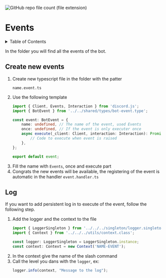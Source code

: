 ![GitHub repo file count (file extension)](https://img.shields.io/github/directory-file-count/Glassait/freePuntosBot/src%2Fmodule%2Ffeature%2Fevents?type=file&extension=ts&style=flat-square&label=Events)

# Events

<details>
  <summary>Table of Contents</summary>
  <ol>
    <li>
      <a href="#create-new-event">Create new Event</a>
    </li>
    <li>
        <a href="#log">Log</a>    
    </li>
  </ol>
</details>

In the folder you will find all the events of the bot.

##  Create new events

1. Create new typescript file in the folder with the patter 
    ```text
    name.event.ts
    ```
2. Use the following template
    ```typescript
    import { Client, Events, Interaction } from 'discord.js';
    import { BotEvent } from '../../shared/types/bot-event.type';
   
    const event: BotEvent = {
        name: undefined, // The name of the event, used Events
        once: undefined, // If the event is only executer once
        async execute(_client: Client, interaction: Interaction): Promise<void> {
            // Code to execute when event is raised
        },
    };
   
    export default event;
    ```
3. Fill the name with `Events`, once and execute part
4. Congrats the new events will be available, the registering of the event is automatic in the handler `event.handler.ts`

## Log

If you want to add persistent log in to execute of the event, follow the following step.

1. Add the logger and the context to the file 
    ```typescript
    import { LoggerSingleton } from '../../../singleton/logger.singleton';
    import { Context } from '../../../utils/context.class';

    const logger: LoggerSingleton = LoggerSingleton.instance;
    const context: Context = new Context('NAME-EVENT');
    ```
2. In the context give the name of the slash command
3. Call the level you dans with the `logger`, ex:
   ```typescript
   logger.info(context, "Message to the log");
   ```